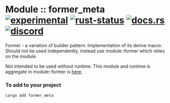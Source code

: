 # Module :: former_meta [![experimental](https://img.shields.io/badge/stability-experimental-orange.svg)](https://github.com/emersion/stability-badges#experimental) [![rust-status](https://github.com/Wandalen/wTools/actions/workflows/ModuleFormerMetaPush.yml/badge.svg)](https://github.com/Wandalen/wTools/actions/workflows/ModuleFormerMetaPush.yml) [![docs.rs](https://img.shields.io/docsrs/former_meta?color=e3e8f0&logo=docs.rs)](https://docs.rs/former_meta) [![discord](https://img.shields.io/discord/872391416519737405?color=eee&logo=discord&logoColor=eee&label=ask)](https://discord.gg/JwTG6d2b)

Former - a variation of builder pattern. Implementation of its derive macro. Should not be used independently, instead use module::former which relies on the module.

Not intended to be used without runtime. This module and runtime is aggregate in module::former is [here](https://github.com/Wandalen/wTools/tree/master/module/rust/former).

### To add to your project

```sh
cargo add former_meta
```
